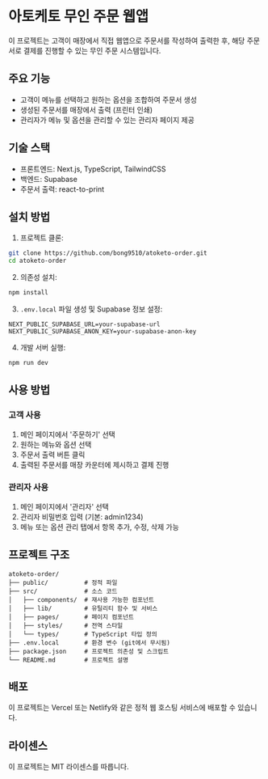 # 아토케토 무인 주문 웹앱

이 프로젝트는 고객이 매장에서 직접 웹앱으로 주문서를 작성하여 출력한 후, 해당 주문서로 결제를 진행할 수 있는 무인 주문 시스템입니다.

## 주요 기능

- 고객이 메뉴를 선택하고 원하는 옵션을 조합하여 주문서 생성
- 생성된 주문서를 매장에서 출력 (프린터 인쇄)
- 관리자가 메뉴 및 옵션을 관리할 수 있는 관리자 페이지 제공

## 기술 스택

- 프론트엔드: Next.js, TypeScript, TailwindCSS
- 백엔드: Supabase
- 주문서 출력: react-to-print

## 설치 방법

1. 프로젝트 클론:
```bash
git clone https://github.com/bong9510/atoketo-order.git
cd atoketo-order
```

2. 의존성 설치:
```bash
npm install
```

3. `.env.local` 파일 생성 및 Supabase 정보 설정:
```
NEXT_PUBLIC_SUPABASE_URL=your-supabase-url
NEXT_PUBLIC_SUPABASE_ANON_KEY=your-supabase-anon-key
```

4. 개발 서버 실행:
```bash
npm run dev
```

## 사용 방법

### 고객 사용
1. 메인 페이지에서 '주문하기' 선택
2. 원하는 메뉴와 옵션 선택
3. 주문서 출력 버튼 클릭
4. 출력된 주문서를 매장 카운터에 제시하고 결제 진행

### 관리자 사용
1. 메인 페이지에서 '관리자' 선택
2. 관리자 비밀번호 입력 (기본: admin1234)
3. 메뉴 또는 옵션 관리 탭에서 항목 추가, 수정, 삭제 가능

## 프로젝트 구조

```
atoketo-order/
├── public/          # 정적 파일
├── src/             # 소스 코드
│   ├── components/  # 재사용 가능한 컴포넌트
│   ├── lib/         # 유틸리티 함수 및 서비스
│   ├── pages/       # 페이지 컴포넌트
│   ├── styles/      # 전역 스타일
│   └── types/       # TypeScript 타입 정의
├── .env.local       # 환경 변수 (git에서 무시됨)
├── package.json     # 프로젝트 의존성 및 스크립트
└── README.md        # 프로젝트 설명
```

## 배포

이 프로젝트는 Vercel 또는 Netlify와 같은 정적 웹 호스팅 서비스에 배포할 수 있습니다.

## 라이센스

이 프로젝트는 MIT 라이센스를 따릅니다. 